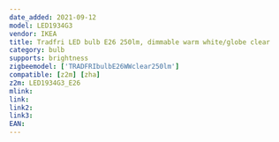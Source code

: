 ```yaml
---
date_added: 2021-09-12
model: LED1934G3
vendor: IKEA
title: Tradfri LED bulb E26 250lm, dimmable warm white/globe clear
category: bulb
supports: brightness
zigbeemodel: ['TRADFRIbulbE26WWclear250lm']
compatible: [z2m] [zha]
z2m: LED1934G3_E26
mlink: 
link: 
link2: 
link3: 
EAN: 
---
```

